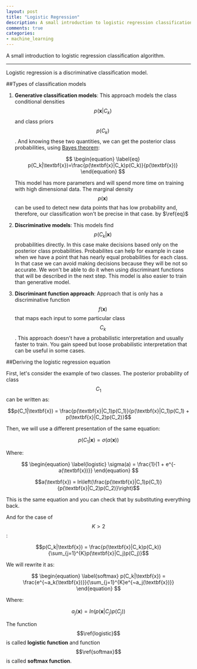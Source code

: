 ```yaml
---
layout: post
title: "Logistic Regression"
description: A small introduction to logistic regression classification algorithm.
comments: true
categories:
- machine_learning
---
```


A small introduction to logistic regression classification algorithm.

___

Logistic regression is a discriminative classification model.

##Types of classification models

1.  **Generative classification models**: This approach models the class conditional densities
    $$p(\textbf{x}|C_k)$$ and class priors $$p(C_k)$$. And knowing these two quantities,
    we can get the posterior class probabilities, using [Bayes theorem][bayes wikipedia link]:
    
    $$
    \begin{equation} \label{eq}
        p(C_k|\textbf{x})=\frac{p(\textbf{x}|C_k)p(C_k)}{p(\textbf{x})}
    \end{equation}
    $$
    
    This model has more parameters and will spend more time on training with high dimensional data.
    The marginal density $$p(\textbf{x})$$ can be used to detect new data points that has low probability and, therefore, our classification won't be precise in that case. by $\ref{eq}$

2.  **Discriminative models**: This models find $$p(C_k|\textbf{x})$$ probabilities directly.
    In this case make decisions based only on the posterior class probabilities. Probabilites
    can help for example in case when we have a point that has nearly equal probabilities for
    each class. In that case we can avoid making decisions because they will be not so accurate.
    We won't be able to do it when using discriminant functions that will be described in the next step.
    This model is also easier to train than generative model.

3.  **Discriminant function approach**: Approach that is only has a discriminative function
    $$f(\textbf{x})$$ that maps each input to some particular class $$C_k$$. This approach
    doesn't have a probabilistic interpretation and usually faster to train. You gain speed but loose
    probabilistic interpretation that can be useful in some cases.

##Deriving the logistic regression equation

First, let's consider the example of two classes. The posterior probability of class $$C_1$$
can be written as:

$$p(C_1|\textbf{x}) = \frac{p(\textbf{x}|C_1)p(C_1)}{p(\textbf{x}|C_1)p(C_1) + p(\textbf{x}|C_2)p(C_2)}$$

Then, we will use a different presentation of the same equation:


$$p(C_1|\textbf{x}) = \sigma(a(\textbf{x}))$$

Where:

$$
\begin{equation} \label{logistic}
    \sigma(a) = \frac{1}{1 + e^{-a(\textbf{x})}}
\end{equation}
$$

$$a(\textbf{x}) = ln\left(\frac{p(\textbf{x}|C_1)p(C_1)}{p(\textbf{x}|C_2)p(C_2)}\right)$$

This is the same equation and you can check that by substituting everything back.

And for the case of $$K\gt2$$:


$$p(C_k|\textbf{x}) = \frac{p(\textbf{x}|C_k)p(C_k)}{\sum_{j=1}^{K}p(\textbf{x}|C_j)p(C_j)}$$

We will rewrite it as:

$$
\begin{equation} \label{softmax}
    p(C_k|\textbf{x}) = \frac{e^{~a_k(\textbf{x})}}{\sum_{j=1}^{K}e^{~a_j(\textbf{x})}}
\end{equation}
$$

Where:

$$a_j(\textbf{x}) = ln\left( p(\textbf{x}|C_j)p(C_j)\right)$$

The function $$\ref{logistic}$$ is called **logistic function** and function $$\ref{softmax}$$
is called **softmax function**.

[bayes wikipedia link]: http://en.wikipedia.org/wiki/Bayes%27_theorem